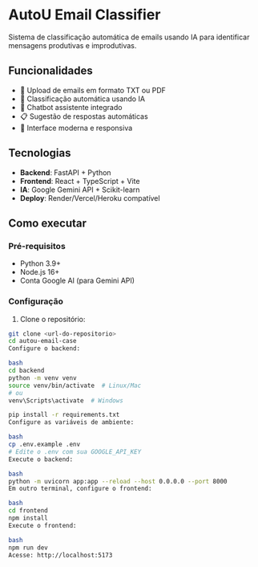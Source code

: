 # AutoU Email Classifier

Sistema de classificação automática de emails usando IA para identificar mensagens produtivas e improdutivas.

## Funcionalidades

- 📧 Upload de emails em formato TXT ou PDF
- 🤖 Classificação automática usando IA
- 💬 Chatbot assistente integrado
- 📋 Sugestão de respostas automáticas
- 🎨 Interface moderna e responsiva

## Tecnologias

- **Backend**: FastAPI + Python
- **Frontend**: React + TypeScript + Vite
- **IA**: Google Gemini API + Scikit-learn
- **Deploy**: Render/Vercel/Heroku compatível

## Como executar

### Pré-requisitos

- Python 3.9+
- Node.js 16+
- Conta Google AI (para Gemini API)

### Configuração

1. Clone o repositório:
```bash
git clone <url-do-repositorio>
cd autou-email-case
Configure o backend:

bash
cd backend
python -m venv venv
source venv/bin/activate  # Linux/Mac
# ou
venv\Scripts\activate  # Windows

pip install -r requirements.txt
Configure as variáveis de ambiente:

bash
cp .env.example .env
# Edite o .env com sua GOOGLE_API_KEY
Execute o backend:

bash
python -m uvicorn app:app --reload --host 0.0.0.0 --port 8000
Em outro terminal, configure o frontend:

bash
cd frontend
npm install
Execute o frontend:

bash
npm run dev
Acesse: http://localhost:5173